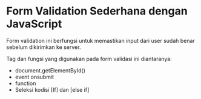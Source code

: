 # Form Validation Sederhana dengan JavaScript

Form validation ini berfungsi untuk memastikan input dari user sudah benar sebelum dikirimkan ke server.

Tag dan fungsi yang digunakan pada form validasi ini diantaranya:
- document.getElementById()
- event onsubmit
- function
- Seleksi kodisi [If] dan [else if]


